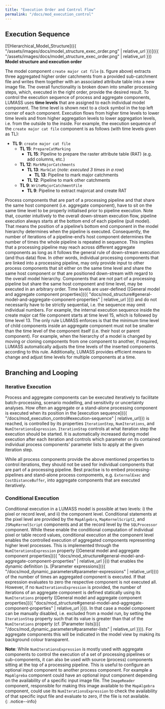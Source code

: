 ```yaml
---
title: "Execution Order and Control Flow"
permalink: "/docs/mod_execution_control"
---
```


## Execution Sequence

[![Hierarchical_Model_Structure]({{ "/assets/images/docs/model_structure_exec_order.png" | relative_url }})]({{ "/assets/images/docs/model_structure_exec_order.png" | relative_url }})<br>
**Model structure and execution order**

The model component `create major cat file` (s. figure above) extracts three aggregated higher order catchments from a provided sub-catchment file and writes them together with an associated attribute table into a new image file. The overall functionality is broken down into smaller processing steps, which, executed in the right order, provide the desired result. To control the execution sequence of process and aggregate components, LUMASS uses **time levels** that are assigned to each individual model component. The time level is shown next to a clock symbol in the top left corner of each component. Execution flows from higher time levels to lower time levels and from higher aggregation levels to lower aggregation levels, i.e. from the outside to the inside. For example, the execution sequence of the `create major cat file` component is as follows (with time levels given as TL): 

- **TL 9**: `create major cat file`
    - **TL 15**: `PrepareCatMarking`
      - **TL 15**: Pipeline to prepare the raster attribute table (RAT) (e.g. add columns, etc.)
    - **TL 12**: `MarkMajorCatchments`
      - **TL 13**: `MarkCat` (*note: executed 3 times in a row*)
        - **TL 13**: Pipeline to mark major catchments
      - **TL 12**: Pipeline to mark other catchments
    - **TL 9**: `WriteMajorCatchmentFile`
        - **TL 9**: Pipeline to extract majorcat and create RAT

Process components that are part of a processing pipeline and that share the same host component (i.e. aggregate component), have to sit on the same time level to be properly initialised prior to pipeline execution. Note that, counter intuitively to the overall down-stream execution flow, pipeline execution always starts at the bottom end of each pipeline (pull model). That means the position of a pipeline’s bottom end component in the model hierarchy determines when the pipeline is executed. Consequently, the number of iterations of a pipeline-end’s host component determines the number of times the whole pipeline is repeated in sequence. This implies that a processing pipeline may reach across different aggregate components as long as it follows the general rule of down-stream execution (and thus data) flow. In other words, individual processing components that are linked into a processing pipeline, may only provide input to other process components that sit either on the same time level and share the same host component or that are positioned down-stream with regard to the overall model hierarchy. Components that are not part of a processing pipeline but share the same host component and time level, may be executed in an arbitrary order. 
Time levels are user-defined ([General model and aggregate component properties]({{ "docs/mod_structure#general-model-and-aggregate-component-properties" | relative_url }})) and do not necessarily have to be strictly sequential, i.e. the sequence may omit individual numbers. For example, the internal execution sequence inside the create major cat file component starts at time level 15, which is followed by time level 13. The only rule LUMASS enforces is that the minimum time level of child components inside an aggregate component must not be smaller than the time level of the component itself (i.e. their host or parent component). For example, when the hierarchy of a model is changed by moving or cloning components from one component to another, if required, LUMASS automatically adjusts the time levels of the inserted components according to this rule. Additionally, LUMASS provides efficient means to change and adjust time levels for multiple components at a time. 

## Branching and Looping

### Iterative Execution

Process and aggregate components can be executed iteratively to facilitate batch-processing, scenario modelling, and sensitivity or uncertainty analyses. How often an aggregate or a stand-alone processing component is executed when its position in the [execution sequence]({{ "/docs/mod_execution_control#execution-sequence" | relative_url}}) is reached, is controlled by its properties `IterationStep`, `NumIterations`, and `NumIterationsExpression`. `IterationStep` controls at what iteration step the execution should be started. It is automatically increased during model execution after each iteration and controls which parameter on its contained individual process components' parameter lists to apply at the given iteration step. 

While all process components provide the above mentioned properties to control iterations, they should not be used for individual components that are part of a processing pipeline. Best practise is to embed processing-pipelines and stand-alone process compoments, e.g. `ExternalExec` and `CostDistanceBuffer`, into aggregate components that are executed iteratively.

### Conditional Execution

Conditional execution in a LUMASS model is possible at two levels: i) the pixel or record level, and ii) the component level. Conditional statements at the pixel level are provided by the `MapAlgebra`, `MapKernelScript2`, and `JSMapKernelScript` components and at the record level by the `SQLProcessor` component. While these enable the conditional computation of individual pixel or table record values, conditional execution at the component level enables the controlled execution of aggregated components representing higher level processes. This is implemented through the `NumIterationsExpression` property ([General model and aggregate component properties]({{ "docs/mod_structure#general-model-and-aggregate-component-properties" | relative_url }})) that enables the dynamic definition (s. [Parameter expressions]({{ "/docs/mod_dynamic_parameters#parameter-expressions" | relative_url}})) of the number of times an aggregated component is executed. If that expression evaluates to zero the respective component is not executed all. However, if no `NumIterationsExpression` is provided, the number of iterations of an aggregate component is defined statically using its `NumIterations` property ([General model and aggregate component properties]({{ "docs/mod_structure#general-model-and-aggregate-component-properties" | relative_url }})). In that case a model component can be manually disabled, i.e. excluded from a model run, by setting the `IterationStep` property such that its value is greater than that of the `NumIterations` property (cf. [Parameter lists]({{ "/docs/mod_dynamic_parameters#parameter-lists" | relative_url }})). For aggregate components this will be indicated in the model view by making its background colour transparent. 

**Note**: While `NumIterationsExpression` is mostly used with aggregate components to control the execution of a set of processing pipelines or sub-components, it can also be used with source (process) components sitting at the top of a processing pipeline. This is useful to configure an optional input component to another process component. For example a `MapAlgreba` component could have an optional input component depending on the availability of a specific input image file. The `ImageReader` component, responsible for making this image available to the `MapAlgebra` component, could use its `NumIterationsExpression` to check the availability of that specific input file and evaluate to zero, if the file is not available.  
{: .notice--info}
